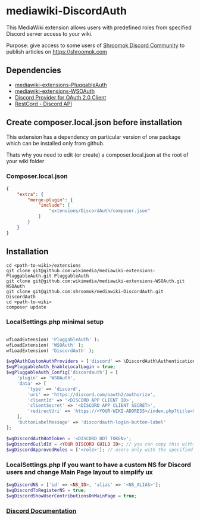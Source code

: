 # mediawiki-DiscordAuth
This MediaWiki extension allows users with predefined roles from specified Discord server access to your wiki.

Purpose: give access to some users of [Shroomok Discord Community](https://discord.com/invite/ngKhQDmymD) to publish articles on https://shroomok.com

## Dependencies

* [mediawiki-extensions-PluggableAuth](https://github.com/wikimedia/mediawiki-extensions-PluggableAuth)
* [mediawiki-extensions-WSOAuth](https://github.com/wikimedia/mediawiki-extensions-WSOAuth)
* [Discord Provider for OAuth 2.0 Client](https://github.com/wohali/oauth2-discord-new)
* [RestCord - Discord API](https://github.com/restcord/restcord)

## Create composer.local.json before installation
This extension has a dependency on particular version of one package which can be installed only from github.

Thats why you need to edit (or create) a composer.local.json at the root of your wiki folder

### Composer.local.json
```json
{
	"extra": {
		"merge-plugin": {
			"include": [
				"extensions/DiscordAuth/composer.json"
			]
		}
	}
}
```

## Installation
```
cd <path-to-wiki>/extensions
git clone git@github.com:wikimedia/mediawiki-extensions-PluggableAuth.git PluggableAuth
git clone git@github.com:wikimedia/mediawiki-extensions-WSOAuth.git WSOAuth
git clone git@github.com:shroomok/mediawiki-DiscordAuth.git DiscordAuth
cd <path-to-wiki>
composer update
```


### LocalSettings.php minimal setup
```php

wfLoadExtension( 'PluggableAuth' );
wfLoadExtension( 'WSOAuth' );
wfLoadExtension( 'DiscordAuth' );

$wgOAuthCustomAuthProviders = ['discord' => \DiscordAuth\AuthenticationProvider\DiscordAuth::class];
$wgPluggableAuth_EnableLocalLogin = true;
$wgPluggableAuth_Config['discordauth'] = [
    'plugin' => 'WSOAuth',
    'data' => [
        'type' => 'discord',
        'uri' => 'https://discord.com/oauth2/authorize',
        'clientId' => '<DISCORD APP CLIENT ID>',
        'clientSecret' => '<DISCORD APP CLIENT SECRET>',
        'redirectUri' => 'https://<YOUR-WIKI-ADDRESS>/index.php?title=Special:PluggableAuthLogin'
    ],
    'buttonLabelMessage' => 'discordauth-login-button-label'
];

$wgDiscordAuthBotToken = '<DISCORD BOT TOKEN>';
$wgDiscordGuildId = <YOUR DISCORD GUILD ID>; // you can copy this within Discord app interface
$wgDiscordApprovedRoles = ['<role>']; // users only with the specified roles will be able to login

```

### LocalSettings.php If you want to have a custom NS for Discord users and change Main Page layout to simplify ux

```php
$wgDiscordNS = ['id' => <NS_ID>, 'alias' => '<NS_ALIAS>'];
$wgDiscordToRegisterNS = true;
$wgDiscordShowUserContributionsOnMainPage = true;
```

### [Discord Documentation](https://discord.com/developers/docs/intro)
